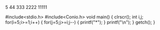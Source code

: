 5
44
333
2222
11111

#include<stdio.h>
#include<Conio.h>
void main()
{
clrscr();
int i,j;
for(i=5;i>=1;i++)
{
for(j=5;j>=i;j--)
{
printf("*");
}
printf("\n");
}
getch();
}
